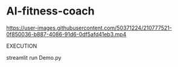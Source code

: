 # AI-fitness-coach

https://user-images.githubusercontent.com/50371224/210777521-0f850036-b887-4086-91d6-0df5afd41eb3.mp4

EXECUTION

streamlit run Demo.py

